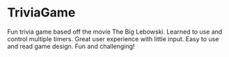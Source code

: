 # TriviaGame

Fun trivia game based off the movie The Big Lebowski.
Learned to use and control multiple timers. 
Great user experience with little input.
Easy to use and read game design. 
Fun and challenging!

